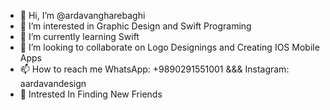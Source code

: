 - 👋 Hi, I’m @ardavangharebaghi
- 👀 I’m interested in Graphic Design and Swift Programing
- 🌱 I’m currently learning Swift
- 💞️ I’m looking to collaborate on Logo Designings and Creating IOS Mobile Apps
- 📫 How to reach me WhatsApp: +9890291551001 &&& Instagram: aardavandesign
- 🤔 Intrested In Finding New Friends
<!---
ardavangharebaghi/ardavangharebaghi is a ✨ special ✨ repository because its `README.md` (this file) appears on your GitHub profile.
You can click the Preview link to take a look at your changes.
--->
